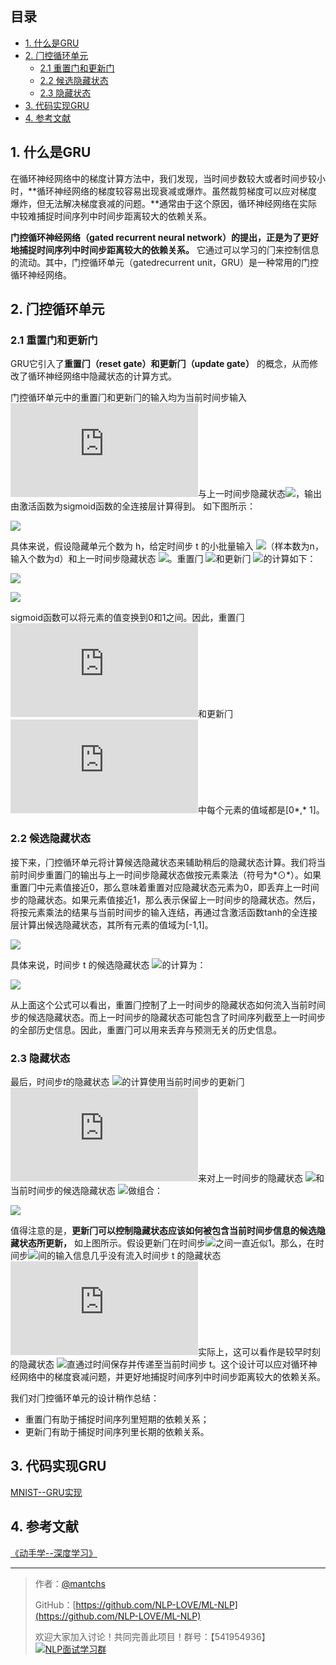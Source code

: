 ## 目录
- [1. 什么是GRU](#1-什么是gru)
- [2. ⻔控循环单元](#2-⻔控循环单元)
  - [2.1 重置门和更新门](#21-重置门和更新门)
  - [2.2 候选隐藏状态](#22-候选隐藏状态)
  - [2.3 隐藏状态](#23-隐藏状态)
- [3. 代码实现GRU](https://github.com/NLP-LOVE/ML-NLP/blob/master/Deep%20Learning/12.1%20GRU/GRU.ipynb)
- [4. 参考文献](#4-参考文献)

## 1. 什么是GRU

在循环神经⽹络中的梯度计算⽅法中，我们发现，当时间步数较⼤或者时间步较小时，**循环神经⽹络的梯度较容易出现衰减或爆炸。虽然裁剪梯度可以应对梯度爆炸，但⽆法解决梯度衰减的问题。**通常由于这个原因，循环神经⽹络在实际中较难捕捉时间序列中时间步距离较⼤的依赖关系。 

**门控循环神经⽹络（gated recurrent neural network）的提出，正是为了更好地捕捉时间序列中时间步距离较⼤的依赖关系。** 它通过可以学习的⻔来控制信息的流动。其中，门控循环单元（gatedrecurrent unit，GRU）是⼀种常⽤的门控循环神经⽹络。

## 2. ⻔控循环单元

### 2.1 重置门和更新门

GRU它引⼊了**重置⻔（reset gate）和更新⻔（update gate）** 的概念，从而修改了循环神经⽹络中隐藏状态的计算⽅式。 

门控循环单元中的重置⻔和更新⻔的输⼊均为当前时间步输⼊ ![](https://latex.codecogs.com/gif.latex?X_t)与上⼀时间步隐藏状态![](https://latex.codecogs.com/gif.latex?H_{t-1})，输出由激活函数为sigmoid函数的全连接层计算得到。 如下图所示：

![](https://gitee.com/kkweishe/images/raw/master/ML/2019-8-16_13-36-14.png)

具体来说，假设隐藏单元个数为 h，给定时间步 t 的小批量输⼊ ![](https://latex.codecogs.com/gif.latex?X_t\in_{}\mathbb{R}^{n*d})（样本数为n，输⼊个数为d）和上⼀时间步隐藏状态 ![](https://latex.codecogs.com/gif.latex?H_{t-1}\in_{}\mathbb{R}^{n*h})。重置⻔ ![](https://latex.codecogs.com/gif.latex?H_t\in_{}\mathbb{R}^{n*h})和更新⻔ ![](https://latex.codecogs.com/gif.latex?Z_t\in_{}\mathbb{R}^{n*h})的计算如下：

![](https://latex.codecogs.com/gif.latex?R_t=\sigma(X_tW_{xr}+H_{t-1}W_{hr}+b_r))

![](https://latex.codecogs.com/gif.latex?Z_t=\sigma(X_tW_{xz}+H_{t-1}W_{hz}+b_z))

sigmoid函数可以将元素的值变换到0和1之间。因此，重置⻔ ![](https://latex.codecogs.com/gif.latex?R_t)和更新⻔ ![](https://latex.codecogs.com/gif.latex?Z_t)中每个元素的值域都是[0*,* 1]。

### 2.2 候选隐藏状态

接下来，⻔控循环单元将计算候选隐藏状态来辅助稍后的隐藏状态计算。我们将当前时间步重置⻔的输出与上⼀时间步隐藏状态做按元素乘法（符号为*⊙*）。如果重置⻔中元素值接近0，那么意味着重置对应隐藏状态元素为0，即丢弃上⼀时间步的隐藏状态。如果元素值接近1，那么表⽰保留上⼀时间步的隐藏状态。然后，将按元素乘法的结果与当前时间步的输⼊连结，再通过含激活函数tanh的全连接层计算出候选隐藏状态，其所有元素的值域为[-1,1]。

 ![](https://gitee.com/kkweishe/images/raw/master/ML/2019-8-16_13-49-52.png)

具体来说，时间步 t 的候选隐藏状态 ![](https://latex.codecogs.com/gif.latex?\tilde{H}\in_{}\mathbb{R}^{n*h})的计算为：

![](https://latex.codecogs.com/gif.latex?\tilde{H}_t=tanh(X_tW_{xh}+(R_t⊙H_{t-1})W_{hh}+b_h))

从上⾯这个公式可以看出，重置⻔控制了上⼀时间步的隐藏状态如何流⼊当前时间步的候选隐藏状态。而上⼀时间步的隐藏状态可能包含了时间序列截⾄上⼀时间步的全部历史信息。因此，重置⻔可以⽤来丢弃与预测⽆关的历史信息。

### 2.3 隐藏状态

最后，时间步*t*的隐藏状态 ![](https://latex.codecogs.com/gif.latex?H_t\in_{}\mathbb{R}^{n*h})的计算使⽤当前时间步的更新⻔ ![](https://latex.codecogs.com/gif.latex?Z_t)来对上⼀时间步的隐藏状态 ![](https://latex.codecogs.com/gif.latex?H_{t-1})和当前时间步的候选隐藏状态 ![](https://latex.codecogs.com/gif.latex?\tilde{H}_t)做组合：

 ![](https://gitee.com/kkweishe/images/raw/master/ML/2019-8-16_13-58-58.png)

值得注意的是，**更新⻔可以控制隐藏状态应该如何被包含当前时间步信息的候选隐藏状态所更新，** 如上图所⽰。假设更新⻔在时间步![](https://gitee.com/kkweishe/images/raw/master/ML/2019-8-16_15-26-24.png)之间⼀直近似1。那么，在时间步![](https://gitee.com/kkweishe/images/raw/master/ML/2019-8-16_15-27-55.png)间的输⼊信息⼏乎没有流⼊时间步 t 的隐藏状态 ![](https://latex.codecogs.com/gif.latex?H_t)实际上，这可以看作是较早时刻的隐藏状态 ![](https://latex.codecogs.com/gif.latex?H_{t^{′}-1})直通过时间保存并传递⾄当前时间步 t。这个设计可以应对循环神经⽹络中的梯度衰减问题，并更好地捕捉时间序列中时间步距离较⼤的依赖关系。 

我们对⻔控循环单元的设计稍作总结：

- 重置⻔有助于捕捉时间序列⾥短期的依赖关系；
- 更新⻔有助于捕捉时间序列⾥⻓期的依赖关系。

## 3. 代码实现GRU

[MNIST--GRU实现](https://github.com/NLP-LOVE/ML-NLP/blob/master/Deep%20Learning/12.1%20GRU/GRU.ipynb)

## 4. 参考文献

[《动手学--深度学习》](http://zh.gluon.ai)

------

> 作者：[@mantchs](https://github.com/NLP-LOVE/ML-NLP)
>
> GitHub：[https://github.com/NLP-LOVE/ML-NLP](https://github.com/NLP-LOVE/ML-NLP)
>
> 欢迎大家加入讨论！共同完善此项目！群号：【541954936】<a target="_blank" href="//shang.qq.com/wpa/qunwpa?idkey=863f915b9178560bd32ca07cd090a7d9e6f5f90fcff5667489697b1621cecdb3"><img border="0" src="http://pub.idqqimg.com/wpa/images/group.png" alt="NLP面试学习群" title="NLP面试学习群"></a>
